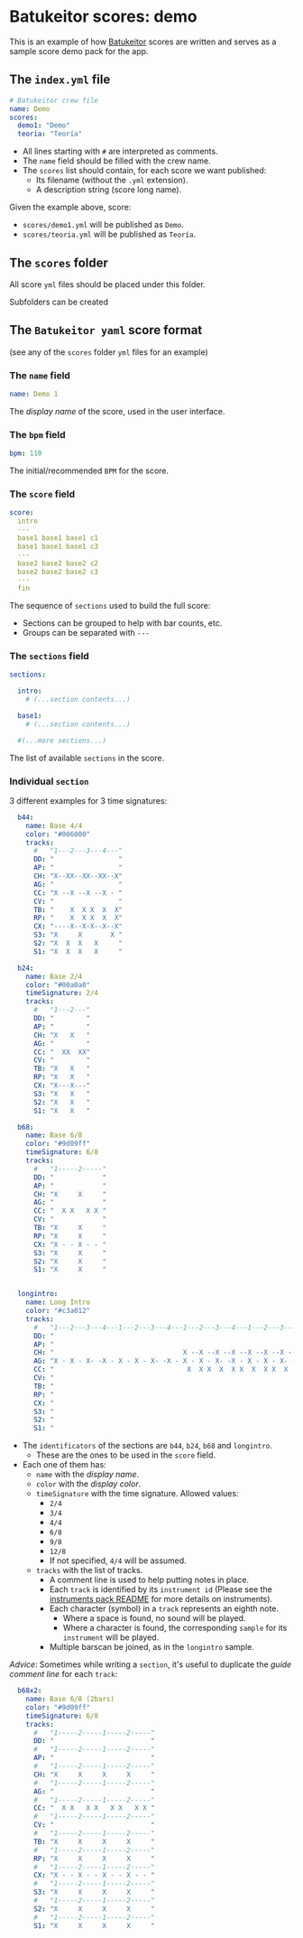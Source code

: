 # Batukeitor scores: demo

This is an example of how [Batukeitor](https://github.com/clvLabs/batukeitor) scores are written and serves as a sample score demo pack for the app.

## The `index.yml` file
```yml
# Batukeitor crew file
name: Demo
scores:
  demo1: "Demo"
  teoria: "Teoría"
```

* All lines starting with `#` are interpreted as comments.
* The `name` field should be filled with the crew name.
* The `scores` list should contain, for each score we want published:
  * Its filename (without the `.yml` extension).
  * A description string (score long name).

Given the example above, score:
* `scores/demo1.yml` will be published as `Demo`.
* `scores/teoria.yml` will be published as `Teoría`.

## The `scores` folder
All score `yml` files should be placed under this folder.

Subfolders can be created

## The `Batukeitor yaml` score format

(see any of the `scores` folder `yml` files for an example)

### The `name` field
```yml
name: Demo 1
```
The _display name_ of the score, used in the user interface.

### The `bpm` field
```yml
bpm: 110
```
The initial/recommended `BPM` for the score.

### The `score` field
```yml
score:
  intro
  ---
  base1 base1 base1 c1
  base1 base1 base1 c3
  ---
  base2 base2 base2 c2
  base2 base2 base2 c3
  ---
  fin
```
The sequence of `sections` used to build the full score:

* Sections can be grouped to help with bar counts, etc.
* Groups can be separated with `---`

### The `sections` field
```yml
sections:

  intro:
    # (...section contents...)

  base1:
    # (...section contents...)

  #(...more sections...)
```
The list of available `sections` in the score.


### Individual `section`
3 different examples for 3 time signatures:
```yml
  b44:
    name: Base 4/4
    color: "#006000"
    tracks:
      #   "1---2---3---4---"
      DD: "                "
      AP: "                "
      CH: "X--XX--XX--XX--X"
      AG: "                "
      CC: "X --X --X --X - "
      CV: "                "
      TB: "    X  X X  X  X"
      RP: "    X  X X  X  X"
      CX: "----X--X-X--X--X"
      S3: "X     X       X "
      S2: "X  X  X   X     "
      S1: "X  X  X   X     "

  b24:
    name: Base 2/4
    color: "#00a0a0"
    timeSignature: 2/4
    tracks:
      #   "1---2---"
      DD: "        "
      AP: "        "
      CH: "X   X   "
      AG: "        "
      CC: "  XX  XX"
      CV: "        "
      TB: "X   X   "
      RP: "X   X   "
      CX: "X---X---"
      S3: "X   X   "
      S2: "X   X   "
      S1: "X   X   "

  b68:
    name: Base 6/8
    color: "#9d09ff"
    timeSignature: 6/8
    tracks:
      #   "1-----2-----"
      DD: "            "
      AP: "            "
      CH: "X     X     "
      AG: "            "
      CC: "  X X   X X "
      CV: "            "
      TB: "X     X     "
      RP: "X     X     "
      CX: "X - - X - - "
      S3: "X     X     "
      S2: "X     X     "
      S1: "X     X     "


  longintro:
    name: Long Intro
    color: "#c3a012"
    tracks:
      #   "1---2---3---4---1---2---3---4---1---2---3---4---1---2---3---4---1---2---3---4---1---2---3---4---1---2---3---4---"
      DD: "                                                                                                                "
      AP: "                                                                                                                "
      CH: "                                X --X --X --X --X --X --X --X --X --X --X --X --X --X --X --X --X --X --X --X --"
      AG: "X - X - X- -X - X - X - X- -X - X - X - X- -X - X - X - X- -X - X - X - X- -X - X - X - X- -X - X - X - X- -X - "
      CC: "                                 X  X X  X  X X  X  X X  X  X X  X  X X  X  X X  X  X X  X  X X  X  X X  X  X X "
      CV: "                                                                                                                "
      TB: "                                                                                                                "
      RP: "                                                                                                X X X X  X X XXX"
      CX: "                                                                                                X X X X  X X XXX"
      S3: "                                                                                                X X X X  X X XXX"
      S2: "                                                                                                X X X X  X X XXX"
      S1: "                                                                                                X X X X  X X XXX"

```

* The `identificators` of the sections are `b44`, `b24`, `b68` and `longintro`.
  * These are the ones to be used in the `score` field.
* Each one of them has:
  * `name` with the _display name_.
  * `color` with the _display color_.
  * `timeSignature` with the time signature. Allowed values:
    * `2/4`
    * `3/4`
    * `4/4`
    * `6/8`
    * `9/8`
    * `12/8`
    * If not specified, `4/4` will be assumed.
  * `tracks` with the list of tracks.
    * A comment line is used to help putting notes in place.
    * Each `track` is identified by its `instrument id` (Please see the [instruments pack README](https://github.com/clvLabs/batukeitor-instruments/blob/master/README.md) for more details on instruments).
    * Each character (symbol) in a `track` represents an eighth note.
      * Where a space is found, no sound will be played.
      * Where a character is found, the corresponding `sample` for its `instrument` will be played.
    * Multiple barscan be joined, as in the `longintro` sample.


_Advice_: Sometimes while writing a `section`, it's useful to duplicate the _guide comment line_ for each `track`:
```yml
  b68x2:
    name: Base 6/8 (2bars)
    color: "#9d09ff"
    timeSignature: 6/8
    tracks:
      #   "1-----2-----1-----2-----"
      DD: "                        "
      #   "1-----2-----1-----2-----"
      AP: "                        "
      #   "1-----2-----1-----2-----"
      CH: "X     X     X     X     "
      #   "1-----2-----1-----2-----"
      AG: "                        "
      #   "1-----2-----1-----2-----"
      CC: "  X X   X X   X X   X X "
      #   "1-----2-----1-----2-----"
      CV: "                        "
      #   "1-----2-----1-----2-----"
      TB: "X     X     X     X     "
      #   "1-----2-----1-----2-----"
      RP: "X     X     X     X     "
      #   "1-----2-----1-----2-----"
      CX: "X - - X - - X - - X - - "
      #   "1-----2-----1-----2-----"
      S3: "X     X     X     X     "
      #   "1-----2-----1-----2-----"
      S2: "X     X     X     X     "
      #   "1-----2-----1-----2-----"
      S1: "X     X     X     X     "
```
